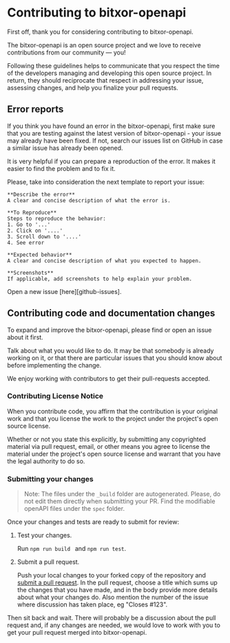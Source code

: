 # Contributing to bitxor-openapi

First off, thank you for considering contributing to bitxor-openapi. 

The bitxor-openapi is an open source project and we love to receive contributions from our community — you! 

Following these guidelines helps to communicate that you respect the time of
the developers managing and developing this open source project. In return,
they should reciprocate that respect in addressing your issue, assessing changes,
and help you finalize your pull requests.

## Error reports

If you think you have found an error in the bitxor-openapi, first make sure that you
are testing against the latest version of bitxor-openapi - your issue may already
have been fixed. If not, search our issues list on GitHub in case a similar
issue has already been opened.

It is very helpful if you can prepare a reproduction of the error. It makes it easier to
find the problem and to fix it.

Please, take into consideration the next template to report your issue:

    **Describe the error**
    A clear and concise description of what the error is.
    
    **To Reproduce**
    Steps to reproduce the behavior:
    1. Go to '...'
    2. Click on '....'
    3. Scroll down to '....'
    4. See error
    
    **Expected behavior**
    A clear and concise description of what you expected to happen.
    
    **Screenshots**
    If applicable, add screenshots to help explain your problem.
    
Open a new issue [here][github-issues].

## Contributing code and documentation changes

To expand and improve the bitxor-openapi, please find or open an issue about it first. 

Talk about what you would like to do. It may be that somebody is already working on it, 
or that there are particular issues that you should know about before implementing the change.

We enjoy working with contributors to get their pull-requests accepted.

### Contributing License Notice

When you contribute code, you affirm that the contribution is your original work and that you license the work to the project under the project's open source license.

Whether or not you state this explicitly, by submitting any copyrighted material via pull request, email, or other means you agree to license the material under the project's open source license and warrant that you have the legal authority to do so.

### Submitting your changes

> Note: The files under the ``_build`` folder are autogenerated. Please, do not edit them directly when submitting your PR. Find the modifiable openAPI files under the ``spec`` folder.

Once your changes and tests are ready to submit for review:

1. Test your changes.

    Run ``npm run build `` and ``npm run test``.

2. Submit a pull request.

    Push your local changes to your forked copy of the repository and [submit a pull request](https://help.github.com/articles/about-pull-requests/). In the pull request, choose a title which sums up the changes that you have made, and in the body provide more details about what your changes do. Also mention the number of the issue where discussion has taken place, eg "Closes #123".

Then sit back and wait. There will probably be a discussion about the pull request and, if any changes are needed, we would love to work with you to get your pull request merged into bitxor-openapi.
